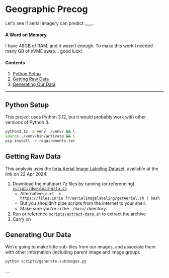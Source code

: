 # Geographic Precog

Let's see if aerial imagery can predict ____.

#### A Word on Memory

I have 48GB of RAM, and it wasn't enough.
To make this work I needed many GB of nVME swap... good luck!

#### Contents

1. [Python Setup](#python-setup)
2. [Getting Raw Data](#getting-raw-data)
3. [Generating Our Data](#generating-our-data)

---

## Python Setup

This project uses Python 3.12, but it would probably work with other versions of Python 3.

```sh
python3.12 -m venv ./venv/ && \
source ./venv/bin/activate && \
pip install -r requirements.txt
```

## Getting Raw Data

This analysis uses the [Inria Aerial Image Labeling Dataset](https://project.inria.fr/aerialimagelabeling/files/), available at the link on 22 Apr 2024.

1. Download the multipart 7z files by running (or referencing) [`scripts/download-data.sh`](./scripts/download-data.sh)
    * Alternative: `curl -k https://files.inria.fr/aerialimagelabeling/getAerial.sh | bash`
    * But you shouldn't pipe scripts from the internet to your shell.
    * Make sure you're in the `./data/` directory.
2. Run or reference [`scripts/extract-data.sh`](./scripts/extract-data.sh) to extract the archive
3. Carry on

## Generating Our Data

We're going to make little sub-tiles from our images, and associate them with other information (including parent image and image group).

```sh
python scripts/generate-subimages.py
```

...
